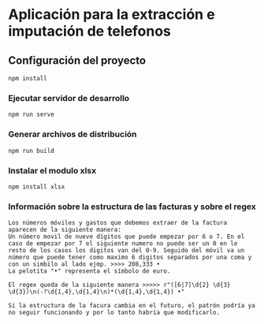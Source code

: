 # Aplicación para la extracción e imputación de telefonos

## Configuración del proyecto

```
npm install
```

### Ejecutar servidor de desarrollo

```
npm run serve
```

### Generar archivos de distribución

```
npm run build
```

### Instalar el modulo xlsx

```
npm install xlsx
```
### Información sobre la estructura de las facturas y sobre el regex

```
Los números móviles y gastos que debemos extraer de la factura aparecen de la siguiente manera:
Un número movil de nueve dígitos que puede empezar por 6 o 7. En el caso de empezar por 7 el siguiente numero no puede ser un 0 en le resto de los casos los digitos van del 0-9. Seguido del móvil va un número que puede tener como maximo 6 digitos separados por una coma y con un simbilo al lado ejmp. >>>> 208,333 •
La pelotita "•" representa el símbolo de euro. 

El regex queda de la siguiente manera >>>>> r"([6|7]\d{2} \d{3} \d{3})\n(-?\d{1,4},\d{1,4}\n)*(\d{1,4},\d{1,4}) •"

Si la estructura de la facura cambia en el futuro, el patrón podría ya no seguir funcionando y por lo tanto habría que modificarlo.
```

